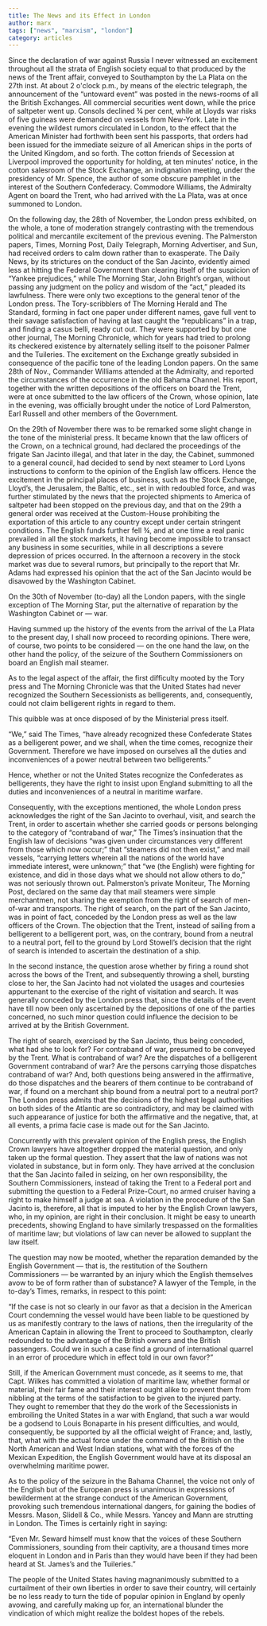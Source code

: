 ```yaml
---
title: The News and its Effect in London
author: marx
tags: ["news", "marxism", "london"]
category: articles
---
```


Since the declaration of war against Russia I never witnessed an excitement throughout all the strata of English society equal to that produced by the news of the Trent affair, conveyed to Southampton by the La Plata on the 27th inst. At about 2 o'clock p.m., by means of the electric telegraph, the announcement of the “untoward event” was posted in the news-rooms of all the British Exchanges. All commercial securities went down, while the price of saltpeter went up. Consols declined ¾ per cent, while at Lloyds war risks of five guineas were demanded on vessels from New-York. Late in the evening the wildest rumors circulated in London, to the effect that the American Minister had forthwith been sent his passports, that orders had been issued for the immediate seizure of all American ships in the ports of the United Kingdom, and so forth. The cotton friends of Secession at Liverpool improved the opportunity for holding, at ten minutes’ notice, in the cotton salesroom of the Stock Exchange, an indignation meeting, under the presidency of Mr. Spence, the author of some obscure pamphlet in the interest of the Southern Confederacy. Commodore Williams, the Admiralty Agent on board the Trent, who had arrived with the La Plata, was at once summoned to London.

On the following day, the 28th of November, the London press exhibited, on the whole, a tone of moderation strangely contrasting with the tremendous political and mercantile excitement of the previous evening. The Palmerston papers, Times, Morning Post, Daily Telegraph, Morning Advertiser, and Sun, had received orders to calm down rather than to exasperate. The Daily News, by its strictures on the conduct of the San Jacinto, evidently aimed less at hitting the Federal Government than clearing itself of the suspicion of “Yankee prejudices,” while The Morning Star, John Bright’s organ, without passing any judgment on the policy and wisdom of the “act,” pleaded its lawfulness. There were only two exceptions to the general tenor of the London press. The Tory-scribblers of The Morning Herald and The Standard, forming in fact one paper under different names, gave full vent to their savage satisfaction of having at last caught the “republicans” in a trap, and finding a casus belli, ready cut out. They were supported by but one other journal, The Morning Chronicle, which for years had tried to prolong its checkered existence by alternately selling itself to the poisoner Palmer and the Tuileries. The excitement on the Exchange greatly subsided in consequence of the pacific tone of the leading London papers. On the same 28th of Nov., Commander Williams attended at the Admiralty, and reported the circumstances of the occurrence in the old Bahama Channel. His report, together with the written depositions of the officers on board the Trent, were at once submitted to the law officers of the Crown, whose opinion, late in the evening, was officially brought under the notice of Lord Palmerston, Earl Russell and other members of the Government.

On the 29th of November there was to be remarked some slight change in the tone of the ministerial press. It became known that the law officers of the Crown, on a technical ground, had declared the proceedings of the frigate San Jacinto illegal, and that later in the day, the Cabinet, summoned to a general council, had decided to send by next steamer to Lord Lyons instructions to conform to the opinion of the English law officers. Hence the excitement in the principal places of business, such as the Stock Exchange, Lloyd’s, the Jerusalem, the Baltic, etc., set in with redoubled force, and was further stimulated by the news that the projected shipments to America of saltpeter had been stopped on the previous day, and that on the 29th a general order was received at the Custom-House prohibiting the exportation of this article to any country except under certain stringent conditions. The English funds further fell ¾, and at one time a real panic prevailed in all the stock markets, it having become impossible to transact any business in some securities, while in all descriptions a severe depression of prices occurred. In the afternoon a recovery in the stock market was due to several rumors, but principally to the report that Mr. Adams had expressed his opinion that the act of the San Jacinto would be disavowed by the Washington Cabinet.

On the 30th of November (to-day) all the London papers, with the single exception of The Morning Star, put the alternative of reparation by the Washington Cabinet or — war.

Having summed up the history of the events from the arrival of the La Plata to the present day, I shall now proceed to recording opinions. There were, of course, two points to be considered — on the one hand the law, on the other hand the policy, of the seizure of the Southern Commissioners on board an English mail steamer.

As to the legal aspect of the affair, the first difficulty mooted by the Tory press and The Morning Chronicle was that the United States had never recognized the Southern Secessionists as belligerents, and, consequently, could not claim belligerent rights in regard to them.

This quibble was at once disposed of by the Ministerial press itself.

“We,” said The Times, “have already recognized these Confederate States as a belligerent power, and we shall, when the time comes, recognize their Government. Therefore we have imposed on ourselves all the duties and inconveniences of a power neutral between two belligerents.”

Hence, whether or not the United States recognize the Confederates as belligerents, they have the right to insist upon England submitting to all the duties and inconveniences of a neutral in maritime warfare.

Consequently, with the exceptions mentioned, the whole London press acknowledges the right of the San Jacinto to overhaul, visit, and search the Trent, in order to ascertain whether she carried goods or persons belonging to the category of “contraband of war,” The Times’s insinuation that the English law of decisions “was given under circumstances very different from those which now occur;” that “steamers did not then exist,” and mail vessels, “carrying letters wherein all the nations of the world have immediate interest, were unknown;” that “we (the English) were fighting for existence, and did in those days what we should not allow others to do,” was not seriously thrown out. Palmerston’s private Moniteur, The Morning Post, declared on the same day that mail steamers were simple merchantmen, not sharing the exemption from the right of search of men-of-war and transports. The right of search, on the part of the San Jacinto, was in point of fact, conceded by the London press as well as the law officers of the Crown. The objection that the Trent, instead of sailing from a belligerent to a belligerent port, was, on the contrary, bound from a neutral to a neutral port, fell to the ground by Lord Stowell’s decision that the right of search is intended to ascertain the destination of a ship.

In the second instance, the question arose whether by firing a round shot across the bows of the Trent, and subsequently throwing a shell, bursting close to her, the San Jacinto had not violated the usages and courtesies appurtenant to the exercise of the right of visitation and search. It was generally conceded by the London press that, since the details of the event have till now been only ascertained by the depositions of one of the parties concerned, no such minor question could influence the decision to be arrived at by the British Government.

The right of search, exercised by the San Jacinto, thus being conceded, what had she to look for? For contraband of war, presumed to be conveyed by the Trent. What is contraband of war? Are the dispatches of a belligerent Government contraband of war? Are the persons carrying those dispatches contraband of war? And, both questions being answered in the affirmative, do those dispatches and the bearers of them continue to be contraband of war, if found on a merchant ship bound from a neutral port to a neutral port? The London press admits that the decisions of the highest legal authorities on both sides of the Atlantic are so contradictory, and may be claimed with such appearance of justice for both the affirmative and the negative, that, at all events, a prima facie case is made out for the San Jacinto.

Concurrently with this prevalent opinion of the English press, the English Crown lawyers have altogether dropped the material question, and only taken up the formal question. They assert that the law of nations was not violated in substance, but in form only. They have arrived at the conclusion that the San Jacinto failed in seizing, on her own responsibility, the Southern Commissioners, instead of taking the Trent to a Federal port and submitting the question to a Federal Prize-Court, no armed cruiser having a right to make himself a judge at sea. A violation in the procedure of the San Jacinto is, therefore, all that is imputed to her by the English Crown lawyers, who, in my opinion, are right in their conclusion. It might be easy to unearth precedents, showing England to have similarly trespassed on the formalities of maritime law; but violations of law can never be allowed to supplant the law itself.

The question may now be mooted, whether the reparation demanded by the English Government — that is, the restitution of the Southern Commissioners — be warranted by an injury which the English themselves avow to be of form rather than of substance? A lawyer of the Temple, in the to-day’s Times, remarks, in respect to this point:

“If the case is not so clearly in our favor as that a decision in the American Court condemning the vessel would have been liable to be questioned by us as manifestly contrary to the laws of nations, then the irregularity of the American Captain in allowing the Trent to proceed to Southampton, clearly redounded to the advantage of the British owners and the British passengers. Could we in such a case find a ground of international quarrel in an error of procedure which in effect told in our own favor?”

Still, if the American Government must concede, as it seems to me, that Capt. Wilkes has committed a violation of maritime law, whether formal or material, their fair fame and their interest ought alike to prevent them from nibbling at the terms of the satisfaction to be given to the injured party. They ought to remember that they do the work of the Secessionists in embroiling the United States in a war with England, that such a war would be a godsend to Louis Bonaparte in his present difficulties, and would, consequently, be supported by all the official weight of France; and, lastly, that, what with the actual force under the command of the British on the North American and West Indian stations, what with the forces of the Mexican Expedition, the English Government would have at its disposal an overwhelming maritime power.

As to the policy of the seizure in the Bahama Channel, the voice not only of the English but of the European press is unanimous in expressions of bewilderment at the strange conduct of the American Government, provoking such tremendous international dangers, for gaining the bodies of Messrs. Mason, Slidell & Co., while Messrs. Yancey and Mann are strutting in London. The Times is certainly right in saying:

“Even Mr. Seward himself must know that the voices of these Southern Commissioners, sounding from their captivity, are a thousand times more eloquent in London and in Paris than they would have been if they had been heard at St. James’s and the Tuileries.”

The people of the United States having magnanimously submitted to a curtailment of their own liberties in order to save their country, will certainly be no less ready to turn the tide of popular opinion in England by openly avowing, and carefully making up for, an international blunder the vindication of which might realize the boldest hopes of the rebels.
